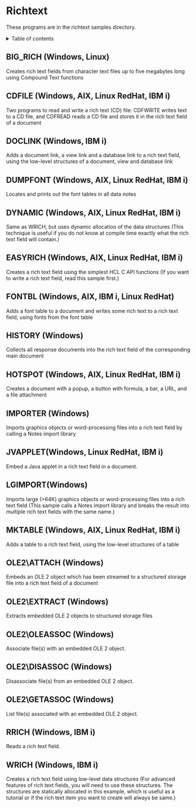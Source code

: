 # Richtext
These programs are in the richtext samples directory.

<details close markdown="block">
  <summary>
    Table of contents
  </summary>
  {: .text-delta }
1. TOC
{:toc}
</details>

## BIG_RICH (Windows, Linux)
Creates rich text fields from character text files up to five megabytes long using Compound Text functions

## CDFILE (Windows, AIX, Linux RedHat, IBM i)
Two programs to read and write a rich text (CD) file: CDFWRITE writes text to a CD file, and CDFREAD reads a CD file and stores it in the rich text field of a document

## DOCLINK (Windows, IBM i)
Adds a document link, a view link and a database link to a rich text field, using the low-level structures of a document, view and database link

## DUMPFONT (Windows, AIX, Linux RedHat, IBM i)
Locates and prints out the font tables in all data notes

## DYNAMIC (Windows, AIX, Linux RedHat, IBM i)
Same as WRICH, but uses dynamic allocation of the data structures
(This technique is useful if you do not know at compile time exactly what the rich text field will contain.)

## EASYRICH (Windows, AIX, Linux RedHat, IBM i)
Creates a rich text field using the simplest HCL C API functions
(If you want to write a rich text field, read this sample first.)

## FONTBL (Windows, AIX, IBM i, Linux RedHat)
Adds a font table to a document and writes some rich text to a rich text field, using fonts from the font table

## HISTORY (Windows)
Collects all response documents into the rich text field of the corresponding main document

## HOTSPOT (Windows, AIX, Linux RedHat, IBM i)
Creates a document with a popup, a button with formula, a bar, a URL, and a file attachment

## IMPORTER (Windows)
Imports graphics objects or word-processing files into a rich text field by calling a Notes import library

## JVAPPLET(Windows, Linux RedHat, IBM i)
Embed a Java applet in a rich text field in a document.

## LGIMPORT(Windows)
Imports large (>64K) graphics objects or word-processing files into a rich text field
(This sample calls a Notes import library and breaks the result into multiple rich text fields with the same name.)

## MKTABLE (Windows, AIX, Linux RedHat, IBM i)
Adds a table to a rich text field, using the low-level structures of a table

## OLE2\ATTACH (Windows)
Embeds an OLE 2 object which has been streamed to a structured storage file into a rich text field of a document

## OLE2\EXTRACT (Windows)
Extracts embedded OLE 2 objects to structured storage files

## OLE2\OLEASSOC (Windows)
Associate file(s) with an embedded OLE 2 object.

## OLE2\DISASSOC (Windows)
Disassociate file(s) from an embedded OLE 2 object.

## OLE2\GETASSOC (Windows)
List file(s) associated with an embedded OLE 2 object.

## RRICH (Windows, IBM i)
Reads a rich text field.

## WRICH (Windows, IBM i)
Creates a rich text field using low-level data structures
(For advanced features of rich text fields, you will need to use these structures. The structures are statically allocated in this example, which is useful as a tutorial or if the rich text item you want to create will always be same.)
